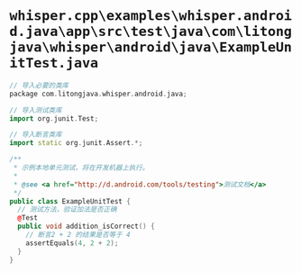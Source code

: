 # `whisper.cpp\examples\whisper.android.java\app\src\test\java\com\litongjava\whisper\android\java\ExampleUnitTest.java`

```cpp
// 导入必要的类库
package com.litongjava.whisper.android.java;

// 导入测试类库
import org.junit.Test;

// 导入断言类库
import static org.junit.Assert.*;

/**
 * 示例本地单元测试，将在开发机器上执行。
 *
 * @see <a href="http://d.android.com/tools/testing">测试文档</a>
 */
public class ExampleUnitTest {
  // 测试方法，验证加法是否正确
  @Test
  public void addition_isCorrect() {
    // 断言2 + 2 的结果是否等于 4
    assertEquals(4, 2 + 2);
  }
}
```